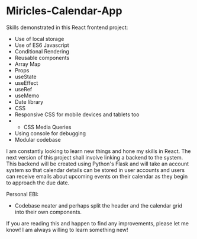 # Miricles-Calendar-App
Skills demonstrated in this React frontend project:
- Use of local storage
- Use of ES6 Javascript
- Conditional Rendering
- Reusable components
- Array Map
- Props
- useState
- useEffect
- useRef
- useMemo
- Date library
- CSS
- Responsive CSS for mobile devices and tablets too
- - CSS Media Queries
- Using console for debugging
- Modular codebase

I am constantly looking to learn new things and hone my skills in React. 
The next version of this project shall involve linking a backend to the system.
This backend will be created using Python's Flask and will take an account system
so that calendar details can be stored in user accounts and users can receive emails
about upcoming events on their calendar as they begin to approach the due date.

Personal EBI:
- Codebase neater and perhaps split the header and the calendar grid into their own components.

If you are reading this and happen to find any improvements, please let me know! I am always willing to learn something new!
